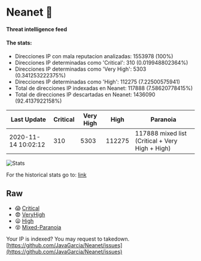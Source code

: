 # Neanet :hocho:
#### Threat intelligence feed
#### The stats:

- Direcciones IP con mala reputacion analizadas: 1553978 (100%)
- Direcciones IP determinadas como 'Critical':  310 (0.019948802364%)
- Direcciones IP determinadas como 'Very High':  5303 (0.341253222375%)
- Direcciones IP determinadas como 'High':  112275 (7.22500575941)
- Total de direcciones IP indexadas en Neanet:  117888 (7.58620778415%)
- Total de direcciones IP descartadas en Neanet:  1436090 (92.4137922158%)

| Last Update | Critical | Very High | High | Paranoia |
| --- | --- | --- | --- | --- |
| 2020-11-14 10:02:12 | 310 | 5303 | 112275 | 117888 mixed list (Critical + Very High + High)|

![Stats](https://docs.google.com/spreadsheets/d/e/2PACX-1vSnaNMIXVabIpDJjufMlzH7poXnshF3mgd8Is1g9ytUEzVsP5my4Trn8f-xkoLLQ38xpL3HtmUexLo6/pubchart?oid=501124687&format=image)

For the historical stats go to: [link](/stats.csv)
## Raw
- :scream: [Critical](https://raw.githubusercontent.com/JavaGarcia/Neanet/master/blacklists/neanet_critical.txt)
- :fearful: [VeryHigh](https://raw.githubusercontent.com/JavaGarcia/Neanet/master/blacklists/neanet_veryHigh.txtt)
- :frowning: [High](https://raw.githubusercontent.com/JavaGarcia/Neanet/master/blacklists/neanet_high.txt)
- :dizzy_face: [Mixed-Paranoia](https://raw.githubusercontent.com/JavaGarcia/Neanet/master/blacklists/neanet_all.txt)


Your IP is indexed? You may request to takedown. [https://github.com/JavaGarcia/Neanet/issues](https://github.com/JavaGarcia/Neanet/issues)






















































































































































































































































































































































































































































































































































































































































































































































































































































































































































































































































































































































































































































































































































































































































































































































































































































































































































































































































































































































































































































































































































































































